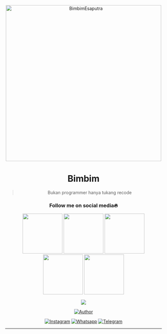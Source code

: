 <div align="center">
<img src="https://i.ibb.co/zNFw8vB/fb3b4184ea00.jpg" alt="BimbimEsaputra" width="500" />

# Bimbim

> Bukan programmer hanya tukang recode
>
>

<h3 align="center">Follow me on social media🔥</h3>
<p align="center">
  <a href="https://t.me/bimbimbee "><img src="https://i.ibb.co/SsKxY2Y/0edc41f3d45d.jpg" height="128" width="128" /></a>
  <a href="https://api.whatsapp.com/send?phone=62895416156376"><img src="https://i.ibb.co/dkg7n95/898306c0eb4d.jpg" height="128" width="128" /></a>
  <a href="https://www.instagram.com/bimbim_esaputra/"><img src="https://i.ibb.co/DzqnMmM/fbe0c781f8c2.jpg" height="128" width="128" /></a>
  <a href="https://www.facebook.com/saputra.bimbim"><img src="https://i.ibb.co/7WPP8hH/2397591784d3.jpg" height="128" width="128" /></a>
  <a href="https://github.com/Bimbim15"><img src="https://i.ibb.co/BPB3vnq/f45bdd5f8081.jpg" height="128" width="128" /></a>
</p>

<p align="center">
  <img src="https://github.com/Bimbim15/Bimbim15/blob/Bimbim15/ezgif.com-gif-maker.gif" />
</p>


<p align="center">
  <a href="https://github.com/Bimbim15"><img title="Author" src="https://img.shields.io/badge/Author-Bimbim-purple.svg?style=for-the-badge&logo=github" /></a>
</p>
<p align="center">
<a href="https://www.instagram.com/bimbim_esaputra/"><img title="Instagram" src="https://img.shields.io/badge/Instagram-Bim's-red.svg?style=for-the-badge&logo=instagram"></a>
<a href="https://api.whatsapp.com/send?phone=62895416156376"><img title="Whatsapp" src="https://img.shields.io/badge/Whatsapp-Bim's-green.svg?style=for-the-badge&logo=whatsapp"></a>
<a href="https://t.me/bimbimbee"><img title="Telegram" src="https://img.shields.io/badge/Telegram-Bim's-blue.svg?style=for-the-badge&logo=telegram"></a>
</p>
</div>
 
---


